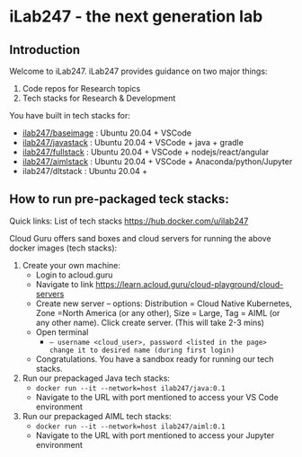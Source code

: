 # iLab247 - the next generation lab

## Introduction

Welcome to iLab247.  iLab247 provides guidance on two major things:

1. Code repos for Research topics  
2. Tech stacks for Research & Development

You have built in tech stacks for:

- [ilab247/baseimage](https://hub.docker.com/r/ilab247/baseimage) : Ubuntu 20.04 + VSCode 
- [ilab247/javastack](https://hub.docker.com/r/ilab247/javastack) : Ubuntu 20.04 + VSCode + java + gradle
- [ilab247/fullstack](https://hub.docker.com/r/ilab247/fullstack) : Ubuntu 20.04 + VSCode + nodejs/react/angular
- [ilab247/aimlstack](https://hub.docker.com/r/ilab247/aimlstack) : Ubuntu 20.04 + VSCode + Anaconda/python/Jupyter 
- ilab247/dltstack : Ubuntu 20.04 + 

## How to run pre-packaged teck stacks:

Quick links: List of tech stacks https://hub.docker.com/u/ilab247 

Cloud Guru offers sand boxes and cloud servers for running the above docker images (tech stacks):
1.	Create your own machine:
    * Login to acloud.guru 
    * Navigate to link https://learn.acloud.guru/cloud-playground/cloud-servers 
    * Create new server – options: Distribution = Cloud Native Kubernetes, Zone =North America (or any other), Size = Large, Tag = AIML (or any other name).  Click create server.  (This will take 2-3 mins)
    * Open terminal 
        * ```– username <cloud_user>, password <listed in the page>  change it to desired name (during first login) ```
    * Congratulations.  You have a sandbox ready for running our tech stacks.
2.	Run our prepackaged Java tech stacks:
    * ```docker run --it --network=host ilab247/java:0.1```
    * Navigate to the URL with port mentioned to access your VS Code environment
3.	Run our prepackaged AIML tech stacks:
    * ```docker run --it --network=host ilab247/aiml:0.1```
    * Navigate to the URL with port mentioned to access your Jupyter environment 

